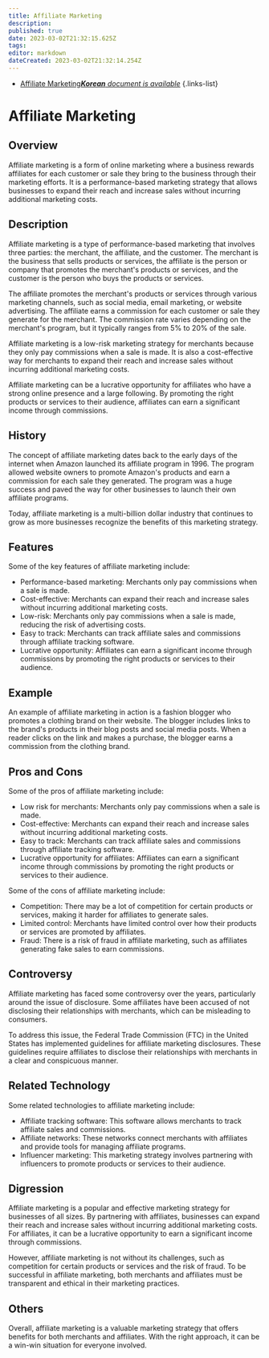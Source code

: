 ```yaml
---
title: Affiliate Marketing
description: 
published: true
date: 2023-03-02T21:32:15.625Z
tags: 
editor: markdown
dateCreated: 2023-03-02T21:32:14.254Z
---
```


- [Affiliate Marketing***Korean** document is available*](/ko/Knowledge-base/Dictionary/affiliate-marketing)
{.links-list}


# Affiliate Marketing

## Overview

Affiliate marketing is a form of online marketing where a business rewards affiliates for each customer or sale they bring to the business through their marketing efforts. It is a performance-based marketing strategy that allows businesses to expand their reach and increase sales without incurring additional marketing costs.

## Description

Affiliate marketing is a type of performance-based marketing that involves three parties: the merchant, the affiliate, and the customer. The merchant is the business that sells products or services, the affiliate is the person or company that promotes the merchant's products or services, and the customer is the person who buys the products or services.

The affiliate promotes the merchant's products or services through various marketing channels, such as social media, email marketing, or website advertising. The affiliate earns a commission for each customer or sale they generate for the merchant. The commission rate varies depending on the merchant's program, but it typically ranges from 5% to 20% of the sale.

Affiliate marketing is a low-risk marketing strategy for merchants because they only pay commissions when a sale is made. It is also a cost-effective way for merchants to expand their reach and increase sales without incurring additional marketing costs.

Affiliate marketing can be a lucrative opportunity for affiliates who have a strong online presence and a large following. By promoting the right products or services to their audience, affiliates can earn a significant income through commissions.

## History

The concept of affiliate marketing dates back to the early days of the internet when Amazon launched its affiliate program in 1996. The program allowed website owners to promote Amazon's products and earn a commission for each sale they generated. The program was a huge success and paved the way for other businesses to launch their own affiliate programs.

Today, affiliate marketing is a multi-billion dollar industry that continues to grow as more businesses recognize the benefits of this marketing strategy.

## Features

Some of the key features of affiliate marketing include:

- Performance-based marketing: Merchants only pay commissions when a sale is made.
- Cost-effective: Merchants can expand their reach and increase sales without incurring additional marketing costs.
- Low-risk: Merchants only pay commissions when a sale is made, reducing the risk of advertising costs.
- Easy to track: Merchants can track affiliate sales and commissions through affiliate tracking software.
- Lucrative opportunity: Affiliates can earn a significant income through commissions by promoting the right products or services to their audience.

## Example

An example of affiliate marketing in action is a fashion blogger who promotes a clothing brand on their website. The blogger includes links to the brand's products in their blog posts and social media posts. When a reader clicks on the link and makes a purchase, the blogger earns a commission from the clothing brand.

## Pros and Cons

Some of the pros of affiliate marketing include:

- Low risk for merchants: Merchants only pay commissions when a sale is made.
- Cost-effective: Merchants can expand their reach and increase sales without incurring additional marketing costs.
- Easy to track: Merchants can track affiliate sales and commissions through affiliate tracking software.
- Lucrative opportunity for affiliates: Affiliates can earn a significant income through commissions by promoting the right products or services to their audience.

Some of the cons of affiliate marketing include:

- Competition: There may be a lot of competition for certain products or services, making it harder for affiliates to generate sales.
- Limited control: Merchants have limited control over how their products or services are promoted by affiliates.
- Fraud: There is a risk of fraud in affiliate marketing, such as affiliates generating fake sales to earn commissions.

## Controversy

Affiliate marketing has faced some controversy over the years, particularly around the issue of disclosure. Some affiliates have been accused of not disclosing their relationships with merchants, which can be misleading to consumers.

To address this issue, the Federal Trade Commission (FTC) in the United States has implemented guidelines for affiliate marketing disclosures. These guidelines require affiliates to disclose their relationships with merchants in a clear and conspicuous manner.

## Related Technology

Some related technologies to affiliate marketing include:

- Affiliate tracking software: This software allows merchants to track affiliate sales and commissions.
- Affiliate networks: These networks connect merchants with affiliates and provide tools for managing affiliate programs.
- Influencer marketing: This marketing strategy involves partnering with influencers to promote products or services to their audience.

## Digression

Affiliate marketing is a popular and effective marketing strategy for businesses of all sizes. By partnering with affiliates, businesses can expand their reach and increase sales without incurring additional marketing costs. For affiliates, it can be a lucrative opportunity to earn a significant income through commissions.

However, affiliate marketing is not without its challenges, such as competition for certain products or services and the risk of fraud. To be successful in affiliate marketing, both merchants and affiliates must be transparent and ethical in their marketing practices.

## Others

Overall, affiliate marketing is a valuable marketing strategy that offers benefits for both merchants and affiliates. With the right approach, it can be a win-win situation for everyone involved.